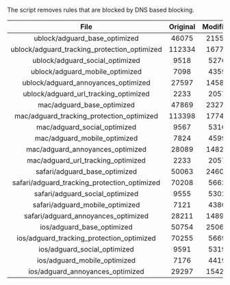 The script removes rules that are blocked by DNS based blocking.


| File | Original | Modified |
|:----:|:-----:|:-----:|
| ublock/adguard_base_optimized | 46075 | 21553 |
| ublock/adguard_tracking_protection_optimized | 112334 | 16776 |
| ublock/adguard_social_optimized | 9518 | 5276 |
| ublock/adguard_mobile_optimized | 7098 | 4359 |
| ublock/adguard_annoyances_optimized | 27597 | 14584 |
| ublock/adguard_url_tracking_optimized | 2233 | 2057 |
| mac/adguard_base_optimized | 47869 | 23270 |
| mac/adguard_tracking_protection_optimized | 113398 | 17741 |
| mac/adguard_social_optimized | 9567 | 5316 |
| mac/adguard_mobile_optimized | 7824 | 4599 |
| mac/adguard_annoyances_optimized | 28089 | 14822 |
| mac/adguard_url_tracking_optimized | 2233 | 2057 |
| safari/adguard_base_optimized | 50063 | 24600 |
| safari/adguard_tracking_protection_optimized | 70208 | 5662 |
| safari/adguard_social_optimized | 9555 | 5302 |
| safari/adguard_mobile_optimized | 7121 | 4380 |
| safari/adguard_annoyances_optimized | 28211 | 14895 |
| ios/adguard_base_optimized | 50754 | 25063 |
| ios/adguard_tracking_protection_optimized | 70255 | 5669 |
| ios/adguard_social_optimized | 9591 | 5319 |
| ios/adguard_mobile_optimized | 7176 | 4419 |
| ios/adguard_annoyances_optimized | 29297 | 15428 |